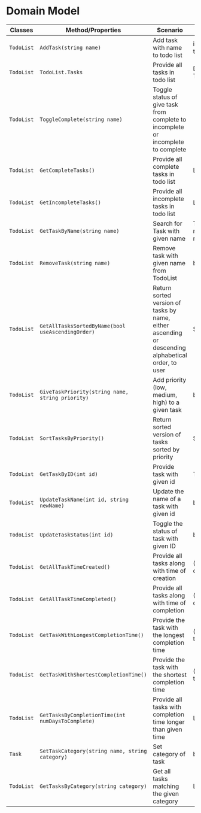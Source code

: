# Domain Model

|Classes|Method/Properties|Scenario|Outputs|
|-------|-----------------|--------|-------|
|`TodoList`|`AddTask(string name)`|Add task with name to todo list| int ID of new task|
|`TodoList`|`TodoList.Tasks`|Provide all tasks in todo list | Dictionary<int, Task> |
|`TodoList`|`ToggleComplete(string name)` | Toggle status of give task from complete to incomplete or incomplete to complete|  |
|`TodoList`|`GetCompleteTasks()`| Provide all complete tasks in todo list | List<Task>|
|`TodoList`|`GetIncompleteTasks()`| Provide all incomplete tasks in todo list | List<Task>|
|`TodoList`|`GetTaskByName(string name)`| Search for Task with given name | Task, provide message if not found |
|`TodoList`|`RemoveTask(string name)` | Remove task with given name from TodoList | bool |
|`TodoList`|`GetAllTasksSortedByName(bool useAscendingOrder)` | Return sorted version of tasks by name, either ascending or descending alphabetical order, to user | Sorted List<Task>|
|`TodoList`|`GiveTaskPriority(string name, string priority)` | Add priority (low, medium, high) to a given task | bool |
|`TodoList`|`SortTasksByPriority()` | Return sorted version of tasks sorted by priority | Sorted List<Taks> |
|`TodoList`|`GetTaskByID(int id)` | Provide task with given id | Task |
|`TodoList`|`UpdateTaskName(int id, string newName)` | Update the name of a task with given id | bool |
|`TodoList`|`UpdateTaskStatus(int id)` | Toggle the status of task with given ID | bool |
|`TodoList`|`GetAllTaskTimeCreated()` | Provide all tasks along with time of creation | (List<Task>, datetime) |
|`TodoList`|`GetAllTaskTimeCompleted()` | Provide all tasks along with time of completion | (List<Task>, datetime) |
|`TodoList`|`GetTaskWithLongestCompletionTime()` | Provide the task with the longest completion time | (<Task>, completion time) |
|`TodoList`|`GetTaskWithShortestCompletionTime()` | Provide the task with the shortest completion time | (<Task>, completion time) |
|`TodoList`|`GetTasksByCompletionTime(int numDaysToComplete)` | Provide all tasks with completion time longer than given time | List<Task> |
|`Task`| `SetTaskCategory(string name, string category)` | Set category of task | bool |
|`TodoList`|`GetTasksByCategory(string category)` | Get all tasks matching the given category | List<Task> | 
